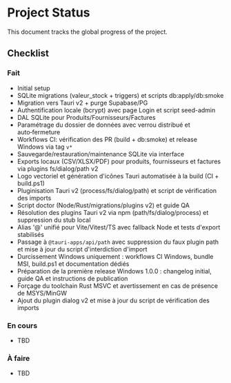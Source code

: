 # Project Status

This document tracks the global progress of the project.

## Checklist

### Fait
- Initial setup
- SQLite migrations (valeur_stock + triggers) et scripts db:apply/db:smoke
- Migration vers Tauri v2 + purge Supabase/PG
- Authentification locale (bcrypt) avec page Login et script seed-admin
- DAL SQLite pour Produits/Fournisseurs/Factures
- Paramétrage du dossier de données avec verrou distribué et auto‑fermeture
- Workflows CI: vérification des PR (build + db:smoke) et release Windows via tag `v*`
- Sauvegarde/restauration/maintenance SQLite via interface
- Exports locaux (CSV/XLSX/PDF) pour produits, fournisseurs et factures via plugins fs/dialog/path v2
- Logo vectoriel et génération d'icônes Tauri automatisée à la build (CI + build.ps1)
- Pluginisation Tauri v2 (process/fs/dialog/path) et script de vérification des imports
- Script doctor (Node/Rust/migrations/plugins v2) et guide QA
- Résolution des plugins Tauri v2 via npm (path/fs/dialog/process) et suppression du stub local
- Alias '@' unifié pour Vite/Vitest/TS avec fallback Node et tests d'export stabilisés
- Passage à `@tauri-apps/api/path` avec suppression du faux plugin path et mise à jour du script d'interdiction d'import
- Durcissement Windows uniquement : workflows CI Windows, bundle MSI, build.ps1 et documentation dédiés
- Préparation de la première release Windows 1.0.0 : changelog initial, guide QA et instructions de publication
- Forçage du toolchain Rust MSVC et avertissement en cas de présence de MSYS/MinGW
- Ajout du plugin dialog v2 et mise à jour du script de vérification des imports

### En cours
- TBD

### À faire
- TBD
